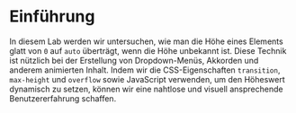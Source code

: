 # Einführung

In diesem Lab werden wir untersuchen, wie man die Höhe eines Elements glatt von `0` auf `auto` überträgt, wenn die Höhe unbekannt ist. Diese Technik ist nützlich bei der Erstellung von Dropdown-Menüs, Akkorden und anderem animierten Inhalt. Indem wir die CSS-Eigenschaften `transition`, `max-height` und `overflow` sowie JavaScript verwenden, um den Höheswert dynamisch zu setzen, können wir eine nahtlose und visuell ansprechende Benutzererfahrung schaffen.
